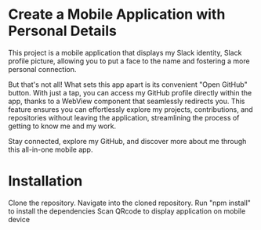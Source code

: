 # Create a Mobile Application with Personal Details
This project is a mobile application that displays my Slack identity, Slack profile picture, allowing you to put a face to the name and fostering a more personal connection.

But that's not all! What sets this app apart is its convenient "Open GitHub" button. With just a tap, you can access my GitHub profile directly within the app, thanks to a WebView component that seamlessly redirects you. This feature ensures you can effortlessly explore my projects, contributions, and repositories without leaving the application, streamlining the process of getting to know me and my work.

Stay connected, explore my GitHub, and discover more about me through this all-in-one mobile app.

# Installation
Clone the repository.
Navigate into the cloned repository.
Run "npm install" to install the dependencies
Scan QRcode to display application on mobile device
